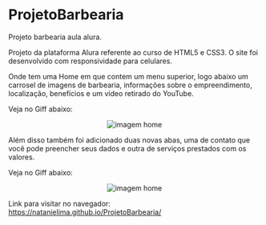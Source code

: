 # ProjetoBarbearia
Projeto barbearia aula alura.

Projeto da plataforma Alura referente ao curso de HTML5 e CSS3. O site foi desenvolvido com responsividade para celulares.

Onde tem uma Home em que contem um menu superior, logo abaixo um carrosel de imagens de barbearia, informações sobre o empreendimento, localização, benefícios e um vídeo retirado do YouTube.

Veja no Giff abaixo:

<div align="center">

![imagem home](https://github.com/Natanielima/ProjetoBarbearia/blob/master/gif/V%C3%ADdeo%20sem%20t%C3%ADtulo%20%E2%80%90%20Feito%20com%20o%20Clipchamp%20(8)%20(1).gif)

</div>

Além disso também foi adicionado duas novas abas, uma de contato que você pode preencher seus dados e outra de serviços prestados com os valores.

Veja no Giff abaixo:


<div align="center">

![imagem home](https://github.com/Natanielima/ProjetoBarbearia/blob/master/gif/V%C3%ADdeo%20sem%20t%C3%ADtulo%20%E2%80%90%20Feito%20com%20o%20Clipchamp%20(9).gif)

</div>

Link para visitar no navegador: https://natanielima.github.io/ProjetoBarbearia/
